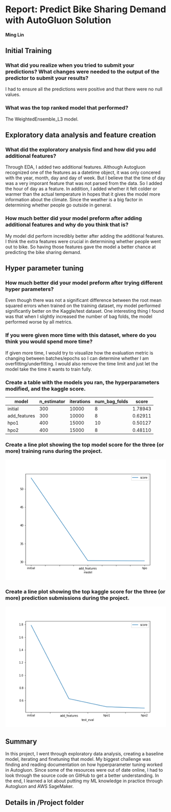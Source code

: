 # Report: Predict Bike Sharing Demand with AutoGluon Solution
#### Ming Lin

## Initial Training
### What did you realize when you tried to submit your predictions? What changes were needed to the output of the predictor to submit your results?
I had to ensure all the predictions were positive and that there were no null values.

### What was the top ranked model that performed?
The WeightedEnsemble_L3 model.

## Exploratory data analysis and feature creation
### What did the exploratory analysis find and how did you add additional features?
Through EDA, I added two additional features. Although Autogluon recognized one of the features as a datetime object, it was only concered with the year, month, day and day of week. But I believe that the time of day was a very imporant feature that was not parsed from the data. So I added the hour of day as a feature. In addition, I added whether it felt colder or warmer than the actual temperature in hopes that it gives the model more information about the climate. Since the weather is a big factor in determining whether people go outside in general.
### How much better did your model preform after adding additional features and why do you think that is?
My model did perform incredibly better after adding the additional features. I think the extra features were crucial in determining whether people went out to bike. So having those features gave the model a better chance at predicting the bike sharing demand.

## Hyper parameter tuning
### How much better did your model preform after trying different hyper parameters?
Even though there was not a significant difference between the root mean squared errors when trained on the training dataset, my model performed significantly better on the Kaggle/test dataset. One interesting thing I found was that when I slightly increased the number of bag folds, the model performed worse by all metrics. 

### If you were given more time with this dataset, where do you think you would spend more time?
If given more time, I would try to visualize how the evaluation metric is changing between batches/epochs so I can determine whether I am overfitting/underfitting. I would also remove the time limit and just let the model take the time it wants to train fully. 

### Create a table with the models you ran, the hyperparameters modified, and the kaggle score.
|model|n_estimator|iterations|num_bag_folds|score|
|--|--|--|--|--|
|initial|300|10000|8|1.78943|
|add_features|300|10000|8|0.62911|
|hpo1|400|15000|10|0.50127|
|hpo2|400|15000|8|0.48110|
### Create a line plot showing the top model score for the three (or more) training runs during the project.

![model_train_score.png](project/img/model_train_score.png)

### Create a line plot showing the top kaggle score for the three (or more) prediction submissions during the project.

![model_test_score.png](project/img/model_test_score.png)

## Summary

In this project, I went through exploratory data analysis, creating a baseline model, iterating and finetuning that model. My biggest challenge was finding and reading documentation on how hyperparameter tuning worked in Autogluon. Since some of the resources were out of date online, I had to look through the source code on GitHub to get a better understanding. In the end, I learned a lot about putting my ML knowledge in practice through Autogluon and AWS SageMaker.

## Details in /Project folder
